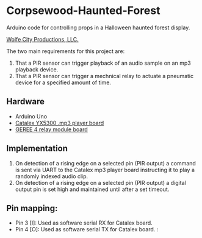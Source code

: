 # Corpsewood-Haunted-Forest

Arduino code for controlling props in a Halloween haunted forest display.

[Wolfe City Productions, LLC.](http://wolfecityproductions.com/corpsewood-haunted-forest)

The two main requirements for this project are:

1) That a PIR sensor can trigger playback of an audio sample on an mp3 playback device.
2) That a PIR sensor can trigger a mechnical relay to actuate a pneumatic device for a specified amount of time.

## Hardware

* Arduino Uno
* [Catalex YX5300 .mp3 player board](https://www.amazon.com/dp/B01JCI23JG/ref=asc_df_B01JCI23JG5203321/)
* [GEREE 4 relay module board](https://www.amazon.com/dp/B00PU1EUMI?psc=1)

## Implementation

1) On detection of a rising edge on a selected pin (PIR output) a command is sent via UART to the Catalex mp3 player board instructing it to play a randomly indexed audio clip.
2) On detection of a rising edge on a selected pin (PIR output) a digital output pin is set high and maintained until after a set timeout.

## Pin mapping:

* Pin 3 [I]: Used as software serial RX for Catalex board.
* Pin 4 [O]: Used as software serial TX for Catalex board.
:
